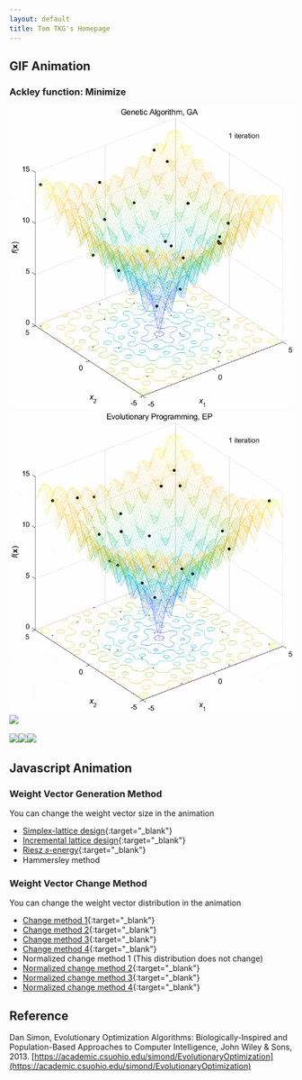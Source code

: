 ```yaml
---
layout: default
title: Tom TKG's Homepage
---
```


## GIF Animation
### Ackley function: Minimize <script async src="https://cdn.jsdelivr.net/npm/mathjax@3/es5/tex-chtml.js" id="MathJax-script">f(\bm{x}) = -20 \exp(-0.2 \sqrt{\frac{1}{n} \sum_{i=1}^n x_i^2}) - \exp(\frac{1}{n} \sum_{i=1}^n \cos(2\pi x_i)) + 20 + \exp(1)</script>
<a href="./AckleyGA.gif"><img src="animation/AckleyGA.gif"></a><a href="./AckleyEP.gif"><img src="animation/AckleyEP.gif"></a><a href="./AckleyPBIL.gif"><img src="image/AckleyPBIL.gif"></a>

<a href="./AckleyDE.gif"><img src="animation/AckleyDE.svg"></a><a href="./AckleyPSO.gif"><img src="animation/AckleyPSO.svg"></a><a href="./AckleyAS.gif"><img src="animation/AckleyAS.svg"></a>

## Javascript Animation
### Weight Vector Generation Method
You can change the weight vector size in the animation
* [Simplex-lattice design](animation/SLD.html){:target="_blank"}
* [Incremental lattice design](animation/ILD.html){:target="_blank"}
* [Riesz 𝑠-energy](animation/Energy.html){:target="_blank"}
* Hammersley method

### Weight Vector Change Method
You can change the weight vector distribution in the animation
* [Change method 1](animation/Change1.html){:target="_blank"}
* [Change method 2](animation/Change2.html){:target="_blank"}
* [Change method 3](animation/Change3.html){:target="_blank"}
* [Change method 4](animation/Change4.html){:target="_blank"}
* Normalized change method 1 (This distribution does not change)
* [Normalized change method 2](animation/NChange2.html){:target="_blank"}
* [Normalized change method 3](animation/NChange3.html){:target="_blank"}
* [Normalized change method 4](animation/NChange4.html){:target="_blank"}

## Reference 
Dan Simon, Evolutionary Optimization Algorithms: Biologically-Inspired and Population-Based Approaches to Computer Intelligence, John Wiley & Sons, 2013.
[https://academic.csuohio.edu/simond/EvolutionaryOptimization](https://academic.csuohio.edu/simond/EvolutionaryOptimization)  